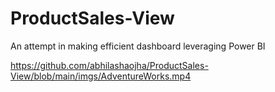 # ProductSales-View
An attempt in making efficient dashboard leveraging Power BI

https://github.com/abhilashaojha/ProductSales-View/blob/main/imgs/AdventureWorks.mp4


